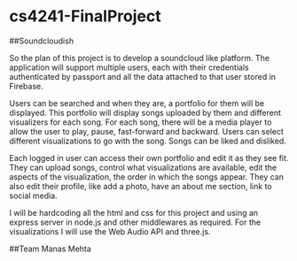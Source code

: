 # cs4241-FinalProject

##Soundcloudish

So the plan of this project is to develop a soundcloud like platform. The application will support multiple users, each with their credentials authenticated by passport and all the
data attached to that user stored in Firebase. 

Users can be searched and when they are, a portfolio for them will be displayed. This portfolio will display songs uploaded by them and different visualizers for each song. 
For each song, there will be a media player to allow the user to play, pause, fast-forward and backward. Users can select different visualizations to go with the song. Songs can 
be liked and disliked.

Each logged in user can access their own portfolio and edit it as they see fit. They can upload songs, control what visualizations are available, edit the aspects of the visualization,
the order in which the songs appear. They can also edit their profile, like add a photo, have an about me section, link to social media. 

I will be hardcoding all the html and css for this project and using an express server in node.js and other middlewares as required. For the visualizations I will use the 
Web Audio API and three.js.

##Team
Manas Mehta